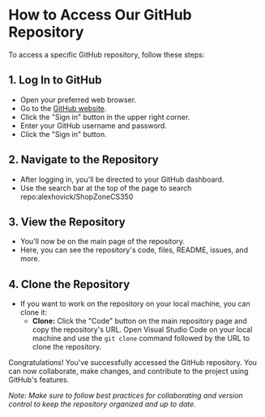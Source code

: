 # How to Access Our GitHub Repository

To access a specific GitHub repository, follow these steps:

## 1. Log In to GitHub

- Open your preferred web browser.
- Go to the [GitHub website](https://github.com/).
- Click the "Sign in" button in the upper right corner.
- Enter your GitHub username and password.
- Click the "Sign in" button.

## 2. Navigate to the Repository

- After logging in, you'll be directed to your GitHub dashboard.
- Use the search bar at the top of the page to search repo:alexhovick/ShopZoneCS350

## 3. View the Repository

- You'll now be on the main page of the repository.
- Here, you can see the repository's code, files, README, issues, and more.

## 4. Clone the Repository

- If you want to work on the repository on your local machine, you can clone it:
  - **Clone:** Click the "Code" button on the main repository page and copy the repository's URL. Open Visual Studio Code on your local machine and use the `git clone` command followed by the URL to clone the repository.
  
Congratulations! You've successfully accessed the GitHub repository. You can now collaborate, make changes, and contribute to the project using GitHub's features.

*Note: Make sure to follow best practices for collaborating and version control to keep the repository organized and up to date.*
